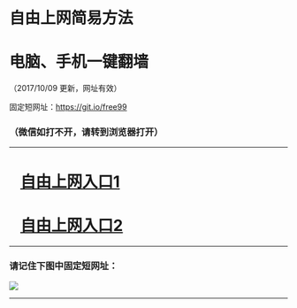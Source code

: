 ﻿# 自由上网简易方法

# 电脑、手机一键翻墙

（2017/10/09 更新，网址有效）

固定短网址：https://git.io/free99

### （微信如打不开，请转到浏览器打开）


***





# &nbsp;&nbsp; <a href="http://ft6447398.fwq-tz-1001.info/fwqtz01.html?t=10090019026 " target="_blank">自由上网入口1</a>
# &nbsp;&nbsp; <a href="http://ft3089927663.fwq-tz-1002.info/fwqtz02.html?t=100900122759 " target="_blank">自由上网入口2</a>
***

### 请记住下图中固定短网址：

<img src="https://s3-us-west-2.amazonaws.com/fwq-1001/yjfq-20170905okok.png" /> 


***

